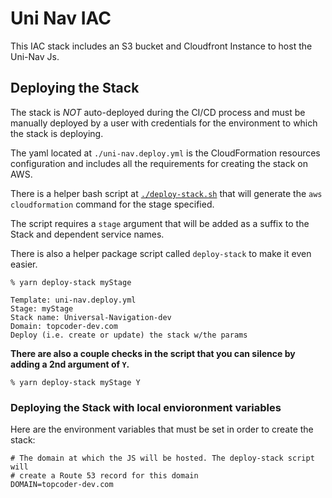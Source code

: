 # Uni Nav IAC

This IAC stack includes an S3 bucket and Cloudfront Instance to host the Uni-Nav Js.

## Deploying the Stack

The stack is _NOT_ auto-deployed during the CI/CD process and must be manually deployed by a user with credentials for the environment to which the stack is deploying.

The yaml located at `./uni-nav.deploy.yml` is the CloudFormation resources configuration and includes all the requirements for creating the stack on AWS.

There is a helper bash script at [`./deploy-stack.sh`](./deploy-stack.sh) that will generate the `aws cloudformation` command for the stage specified.

The script requires a `stage` argument that will be added as a suffix to the Stack and dependent service names.

There is also a helper package script called `deploy-stack` to make it even easier.

```
% yarn deploy-stack myStage

Template: uni-nav.deploy.yml
Stage: myStage
Stack name: Universal-Navigation-dev
Domain: topcoder-dev.com
Deploy (i.e. create or update) the stack w/the params
```

<b>There are also a couple checks in the script that you can silence by adding a 2nd argument of `Y`.</b>

```
% yarn deploy-stack myStage Y
```

### Deploying the Stack with local envioronment variables

Here are the environment variables that must be set in order to create the stack:

```
# The domain at which the JS will be hosted. The deploy-stack script will
# create a Route 53 record for this domain
DOMAIN=topcoder-dev.com

```

